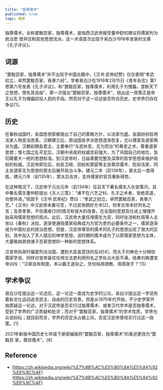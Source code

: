 ```yaml
---
title: "独尊儒术"
published: true
tags: 儒家
---
```


独尊儒术，全称罢黜百家，独尊儒术，是指西汉武帝接受董仲舒的建议将儒家列为统治思
想并压制其他思想流派。这一术语首次出现于易白沙1916年发表的文章《孔子评议》。

## 词源

“罢黜百家，独尊儒术”并不出现于中国古籍中，《汉书·武帝纪赞》仅仅表明“孝武初立，卓然罢黜百家，表章六经”。学者易白沙在1916年2月15日《青年杂志》第1卷第六号发表《孔子评议》，称“罢黜百家，独尊儒术，利用孔子为傀儡，垄断天下之思想，使失其自由”，第一次提出“罢黜百家，独尊儒术”，指出这一政策正是帝王以孔子为傀儡奴役人民的手段。然而对于这一论述是否符合历史，史学界仍存在争议[1]。

## 历史

在春秋战国时，各国思想家都提出了自己的策略方针，以法家为盛。各国纷纷启用法家人物变法改革。汉朝建立后，原战国各学派思想逐渐恢复，尤以儒家及道家两派为盛。汉朝初期各君主，主要奉行“与民休息，无为而治”的黄老之术，尊重道家思想；惟七国之乱平定后，汉朝中央政府权威空前强大，为了巩固自己的地位，急切需要大一统的思想标准。到汉武帝时，日益需要完整及深厚的哲学思想来维护政权的权威。汉武帝即位后，权臣卫绾、田蚡和窦婴等主张尊崇儒术、贬抑法家，同主张道家无为思想的窦太后展开政治斗争。建元二年（前139年），窦太后一度得胜。建元六年（前135年），窦太后去世，支持儒家的官员重新得势。

在这种情况下，汉武帝于元光元年（前134年）征召天下著名儒生入长安策问，其中著名儒生董仲舒提出《天人三策》：“诸不在六艺之科、孔子之术者，皆绝其道，勿使并进。”班固于《汉书·武帝纪》赞曰：“孝武之初立，卓然罢黜百家，表章六艺。”《汉书》中汉武帝未置可否，不过武帝颇好方术[2]，但孝文帝本好刑名之言；及至孝景，不任儒者[3]的情况有很大的改善，在全国的思想及仕进上慢慢开始采用儒家思想的观点。此后，汉武帝大量任用儒生为官，同时张汤和杜周等人主张以《春秋》决狱，逐渐使通晓儒家经典成为为官为吏的必要条件之一，儒家逐渐成为中国社会的统治思想。但是，汉武帝尊崇的儒术同孔子的思想出现了很大的区别，其中加入了天人感应的神学思想，该时期的儒术成为了以原儒家思想为主体，大量吸纳其他诸子百家思想的一种新的思想体系。

汉宣帝执政时偏爱刑法治国，遭到大臣盖宽饶的反对[4]，而太子刘奭也十分相信儒家学说、同样对宣帝喜欢任用文法吏利用刑名之学处治大臣不满，结果刘奭遭宣帝训斥：“汉家自有制度，本以霸王道杂之，奈何纯用德教、用周政乎？”[5]

## 学术争议

易白沙在提出这一论述后，这一论述一度成为史学的公论。易白沙提出这一学说有着新文化运动追求民主、自由的历史背景。但是从1970年代开始，不少史学家开始质疑这一论述，对于汉武帝是否实行过独尊儒术、或者汉代学术是否独尊儒术，受到了学界的广泛质疑和批评；而对于“罢黜百家，独尊儒术”的学术性质，学界也众说纷纭；就目前而言，学界的否定派占据上风，否定汉武帝曾经实行过这一政策。[1]

2021年新版中国历史七年级下册部编版将“罢黜百家，独尊儒术”的表述更改为“罢黜百
家，尊崇儒术”。[6]

## Reference

- [https://zh.wikipedia.org/wiki/%E7%8B%AC%E5%B0%8A%E5%84%92%E6%9C%AF](https://zh.wikipedia.org/wiki/%E7%8B%AC%E5%B0%8A%E5%84%92%E6%9C%AF)